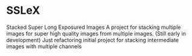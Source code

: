 # SSLeX
Stacked Super Long Exposured Images
A project for stacking multiple images for super high quality images from multiple images.
(Still early in development)
Just refactoring initial project for stacking intermediate images with multiple channels
